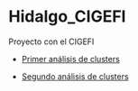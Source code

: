# Hidalgo_CIGEFI
Proyecto con el CIGEFI

* [Primer análisis de clusters](https://github.com/malfaro2/Hidalgo_CIGEFI/blob/master/clusters.md)

* [Segundo análisis de clusters](https://github.com/malfaro2/Hidalgo_CIGEFI/blob/master/clusters_PCA.md)